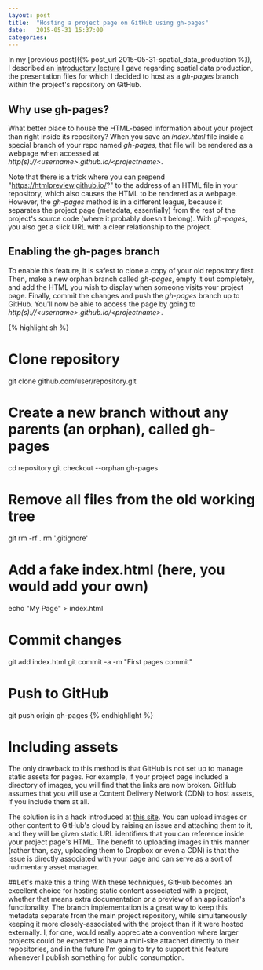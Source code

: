 ```yaml
---
layout: post
title:  "Hosting a project page on GitHub using gh-pages"
date:   2015-05-31 15:37:00
categories:
---
```


In my [previous post]({% post_url 2015-05-31-spatial_data_production %}), I described an [introductory lecture](http://nbumbarger.github.io/everything_conf/) I gave regarding spatial data production, the presentation files for which I decided to host as a *gh-pages* branch within the project's repository on GitHub.

## Why use gh-pages?
What better place to house the HTML-based information about your project than right inside its repository? When you save an *index.html* file inside a special branch of your repo named *gh-pages,* that file will be rendered as a webpage when accessed at *http(s)://\<username>.github.io/\<projectname>*.

Note that there is a trick where you can prepend "https://htmlpreview.github.io/?" to the address of an HTML file in your repository, which also causes the HTML to be rendered as a webpage. However, the *gh-pages* method is in a different league, because it separates the project page (metadata, essentially) from the rest of the project's source code (where it probably doesn't belong). With *gh-pages*, you also get a slick URL with a clear relationship to the project.

## Enabling the gh-pages branch
To enable this feature, it is safest to clone a copy of your old repository first. Then, make a new orphan branch called *gh-pages*, empty it out completely, and add the HTML you wish to display when someone visits your project page. Finally, commit the changes and push the *gh-pages* branch up to GitHub. You'll now be able to access the page by going to *http(s)://\<username>.github.io/\<projectname>*.

{% highlight sh %}
# Clone repository
git clone github.com/user/repository.git
# Create a new branch without any parents (an orphan), called gh-pages
cd repository
git checkout --orphan gh-pages
# Remove all files from the old working tree
git rm -rf .
rm '.gitignore'
# Add a fake index.html (here, you would add your own)
echo "My Page" > index.html
# Commit changes
git add index.html
git commit -a -m "First pages commit"
# Push to GitHub
git push origin gh-pages
{% endhighlight %}

# Including assets
The only drawback to this method is that GitHub is not set up to manage static assets for pages. For example, if your project page included a directory of images, you will find that the links are now broken. GitHub assumes that you will use a Content Delivery Network (CDN) to host assets, if you include them at all.

The solution is in a hack introduced at [this site](http://solutionoptimist.com/2013/12/28/awesome-github-tricks/). You can upload images or other content to GitHub's cloud by raising an issue and attaching them to it, and they will be given static URL identifiers that you can reference inside your project page's HTML. The benefit to uploading images in this manner (rather than, say, uploading them to Dropbox or even a CDN) is that the issue is directly associated with your page and can serve as a sort of rudimentary asset manager.

##Let's make this a thing
With these techniques, GitHub becomes an excellent choice for hosting static content associated with a project, whether that means extra documentation or a preview of an application's functionality. The branch implementation is a great way to keep this metadata separate from the main project repository, while simultaneously keeping it more closely-associated with the project than if it were hosted externally. I, for one, would really appreciate a convention where larger projects could be expected to have a mini-site attached directly to their repositories, and in the future I'm going to try to support this feature whenever I publish something for public consumption.